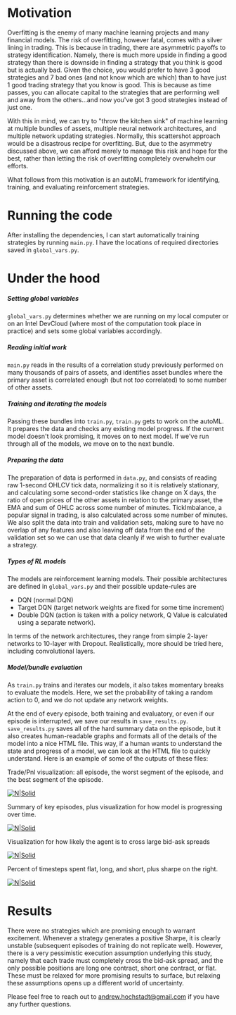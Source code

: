 # Motivation

Overfitting is the enemy of many machine learning projects and many financial models. The risk of overfitting, however fatal, comes with a silver lining in trading. This is because in trading, there are asymmetric payoffs to strategy identification. Namely, there is much more upside in finding a good strategy than there is downside in finding a strategy that you think is good but is actually bad. Given the choice, you would prefer to have 3 good strategies and 7 bad ones (and not know which are which) than to have just 1 good trading strategy that you know is good. This is because as time passes, you can allocate capital to the strategies that are performing well and away from the others...and now you've got 3 good strategies instead of just one.

With this in mind, we can try to "throw the kitchen sink" of machine learning at multiple bundles of assets, multiple neural network architectures, and multiple network updating strategies. Normally, this scattershot approach would be a disastrous recipe for overfitting. But, due to the asymmetry discussed above, we can afford merely to manage this risk and hope for the best, rather than letting the risk of overfitting completely overwhelm our efforts. 

What follows from this motivation is an autoML framework for identifying, training, and evaluating reinforcement strategies.

# Running the code
After installing the dependencies, I can start automatically training strategies by running `main.py`. I have the locations of required directories saved in `global_vars.py`. 

# Under the hood
##### Setting global variables
`global_vars.py` determines whether we are running on my local computer or on an Intel DevCloud (where most of the computation took place in practice) and sets some global variables accordingly.

##### Reading initial work
`main.py` reads in the results of a correlation study previously performed on many thousands of pairs of assets, and identifies asset bundles where the primary asset is correlated enough (but not *too* correlated) to some number of other assets.

##### Training and iterating the models
Passing these bundles into `train.py`, `train.py` gets to work on the autoML. It prepares the data and checks any existing model progress. If the current model doesn't look promising, it moves on to next model. If we've run through all of the models, we move on to the next bundle. 

##### Preparing the data
The preparation of data is performed in `data.py`, and consists of reading raw 1-second OHLCV tick data, normalizing it so it is relatively stationary, and calculating some second-order statistics like change on X days, the ratio of open prices of the other assets in relation to the primary asset, the EMA and sum of OHLC across some number of minutes. TickImbalance, a popular signal in trading, is also calculated across some number of minutes. We also split the data into train and validation sets, making sure to have no overlap of any features and also leaving off data from the end of the validation set so we can use that data cleanly if we wish to further evaluate a strategy.

##### Types of RL models
The models are reinforcement learning models. Their possible architectures are defined in `global_vars.py` and their possible update-rules are 
- DQN (normal DQN)
- Target DQN (target network weights are fixed for some time increment)
- Double DQN (action is taken with a policy network, Q Value is calculated using a separate network).  

In terms of the network architectures, they range from simple 2-layer networks to 10-layer with Dropout. Realistically, more should be tried here, including convolutional layers.

##### Model/bundle evaluation
As `train.py` trains and iterates our models, it also takes momentary breaks to evaluate the models. Here, we set the probability of taking a random action to 0, and we do not update any network weights.

At the end of every episode, both training and evaluatory, or even if our episode is interrupted, we save our results in `save_results.py`. `save_results.py` saves all of the hard summary data on the episode, but it also creates human-readable graphs and formats all of the details of the model into a nice HTML file. This way, if a human wants to understand the state and progress of a model, we can look at the HTML file to quickly understand. Here is an example of some of the outputs of these files: 

Trade/Pnl visualization: all episode, the worst segment of the episode, and the best segment of the episode.

[![N|Solid](https://lh3.googleusercontent.com/gX-D6C7Hjf4G3O4ZaVXF6WSBdl5WXEIoDwpfRwuDSYfa1vJuKxgfBnRveCF4h_72FGL6_irrHeyLRThA4VRoD0EzI2ZJ_IokYpIzWeAE_WURQ4cqaec9m68-ajDJpIOxRAsbWmxxzQ=w2400)](https://lh3.googleusercontent.com/gX-D6C7Hjf4G3O4ZaVXF6WSBdl5WXEIoDwpfRwuDSYfa1vJuKxgfBnRveCF4h_72FGL6_irrHeyLRThA4VRoD0EzI2ZJ_IokYpIzWeAE_WURQ4cqaec9m68-ajDJpIOxRAsbWmxxzQ=w2400)

Summary of key episodes, plus visualization for how model is progressing over time.

[![N|Solid](https://lh3.googleusercontent.com/aYkRNgdw-V0ZLGFZN3-NfvqM_t5CIKGTh7VYakhbIwGS5Xezt28fihAihZkJax0MMDKRjgc-DaLu085ta_G0wenqpfeDDlU8h97R9MyW9kDd2cDSKpanp47hCaKTADQouMvskaWJwA=w2400)](https://lh3.googleusercontent.com/aYkRNgdw-V0ZLGFZN3-NfvqM_t5CIKGTh7VYakhbIwGS5Xezt28fihAihZkJax0MMDKRjgc-DaLu085ta_G0wenqpfeDDlU8h97R9MyW9kDd2cDSKpanp47hCaKTADQouMvskaWJwA=w2400)

Visualization for how likely the agent is to cross large bid-ask spreads

[![N|Solid](https://lh3.googleusercontent.com/Qskg-v_0HT98bPKndTTaUKlDurgmOaE1QpLBk9D8DU3KwOOg_y1T_eAI51ibmC9w5OLrwK3Tta5jBAit_-QZDZHf6oWDFcRmbSdoHTPfFNZvGwm4gP3FkCoi3Oalu4_XrBWewQ7NXg=w2400)](https://lh3.googleusercontent.com/Qskg-v_0HT98bPKndTTaUKlDurgmOaE1QpLBk9D8DU3KwOOg_y1T_eAI51ibmC9w5OLrwK3Tta5jBAit_-QZDZHf6oWDFcRmbSdoHTPfFNZvGwm4gP3FkCoi3Oalu4_XrBWewQ7NXg=w2400)

Percent of timesteps spent flat, long, and short, plus sharpe on the right.

[![N|Solid](https://lh3.googleusercontent.com/aSbvRr_aII_IbRTuFS_vaEFRaz-iuNUcfb7RpLXUS_4Zn8zunMchFlT65FWCSLEB8FlRKbTjYpgM7n3CuYz3m1xdi5bMw9eQ4gJO3JoC0KJNaxwsWZYxnoDRYGfZyDL2ZoEC5j5kPA=w2400)](https://lh3.googleusercontent.com/aSbvRr_aII_IbRTuFS_vaEFRaz-iuNUcfb7RpLXUS_4Zn8zunMchFlT65FWCSLEB8FlRKbTjYpgM7n3CuYz3m1xdi5bMw9eQ4gJO3JoC0KJNaxwsWZYxnoDRYGfZyDL2ZoEC5j5kPA=w2400)

# Results
There were no strategies which are promising enough to warrant excitement. Whenever a strategy generates a positive Sharpe, it is clearly unstable (subsequent episodes of training do not replicate well). However, there is a very pessimistic execution assumption underlying this study, namely that each trade must completely cross the bid-ask spread, and the only possible positions are long one contract, short one contract, or flat. These must be relaxed for more promising results to surface, but relaxing these assumptions opens up a different world of uncertainty.

Please feel free to reach out to andrew.hochstadt@gmail.com if you have any further questions.
